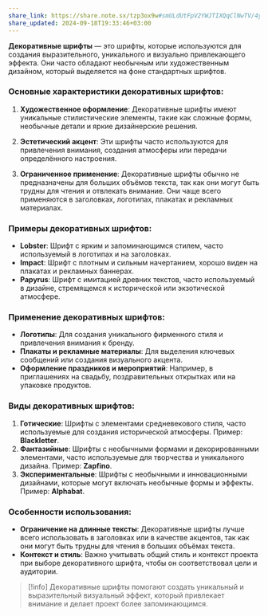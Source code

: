 ```yaml
---
share_link: https://share.note.sx/tzp3ox9w#smULdUtFpV2YWJTIXQqClNwTV/4ywWD5UCOX8m0xehk
share_updated: 2024-09-18T19:33:46+03:00
---
```

**Декоративные шрифты** — это шрифты, которые используются для создания выразительного, уникального и визуально привлекающего эффекта. Они часто обладают необычным или художественным дизайном, который выделяется на фоне стандартных шрифтов.

### Основные характеристики декоративных шрифтов:

1. **Художественное оформление**: Декоративные шрифты имеют уникальные стилистические элементы, такие как сложные формы, необычные детали и яркие дизайнерские решения.
    
2. **Эстетический акцент**: Эти шрифты часто используются для привлечения внимания, создания атмосферы или передачи определённого настроения.
    
3. **Ограниченное применение**: Декоративные шрифты обычно не предназначены для больших объёмов текста, так как они могут быть трудны для чтения и отвлекать внимание. Они чаще всего применяются в заголовках, логотипах, плакатах и рекламных материалах.
    

### Примеры декоративных шрифтов:

- **Lobster**: Шрифт с ярким и запоминающимся стилем, часто используемый в логотипах и на заголовках.
- **Impact**: Шрифт с плотным и сильным начертанием, хорошо виден на плакатах и рекламных баннерах.
- **Papyrus**: Шрифт с имитацией древних текстов, часто используемый в дизайне, стремящемся к исторической или экзотической атмосфере.

### Применение декоративных шрифтов:

- **Логотипы**: Для создания уникального фирменного стиля и привлечения внимания к бренду.
- **Плакаты и рекламные материалы**: Для выделения ключевых сообщений или создания визуального акцента.
- **Оформление праздников и мероприятий**: Например, в приглашениях на свадьбу, поздравительных открытках или на упаковке продуктов.

### Виды декоративных шрифтов:

1. **Готические**: Шрифты с элементами средневекового стиля, часто используемые для создания исторической атмосферы. Пример: **Blackletter**.
2. **Фантазийные**: Шрифты с необычными формами и декорированными элементами, часто используемые для творчества и уникального дизайна. Пример: **Zapfino**.
3. **Экспериментальные**: Шрифты с необычными и инновационными дизайнами, которые могут включать необычные формы и эффекты. Пример: **Alphabat**.

### Особенности использования:

- **Ограничение на длинные тексты**: Декоративные шрифты лучше всего использовать в заголовках или в качестве акцентов, так как они могут быть трудны для чтения в больших объёмах текста.
- **Контекст и стиль**: Важно учитывать общий стиль и контекст проекта при выборе декоративного шрифта, чтобы он соответствовал цели и аудитории.

>[!info] Декоративные шрифты помогают создать уникальный и выразительный визуальный эффект, который привлекает внимание и делает проект более запоминающимся.